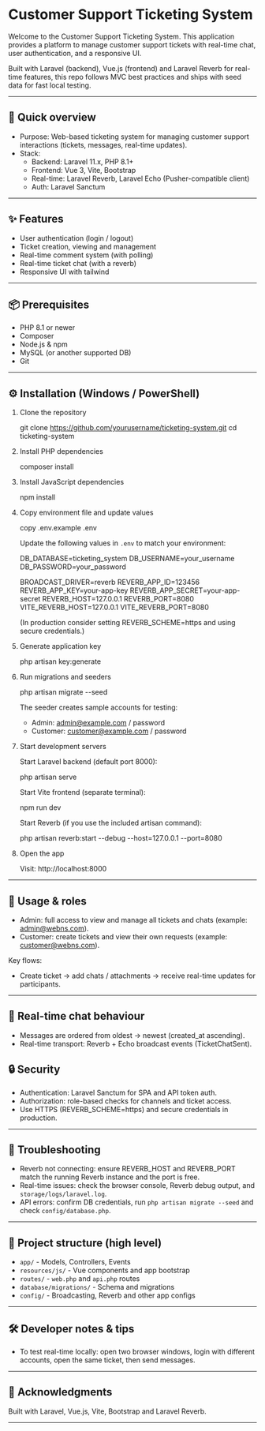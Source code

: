 # Customer Support Ticketing System

Welcome to the Customer Support Ticketing System. This application provides a platform to manage customer support tickets with real-time chat, user authentication, and a responsive UI.

Built with Laravel (backend), Vue.js (frontend) and Laravel Reverb for real-time features, this repo follows MVC best practices and ships with seed data for fast local testing.

---

## 🚀 Quick overview

- Purpose: Web-based ticketing system for managing customer support interactions (tickets, messages, real-time updates).
- Stack:
  - Backend: Laravel 11.x, PHP 8.1+
  - Frontend: Vue 3, Vite, Bootstrap
  - Real-time: Laravel Reverb, Laravel Echo (Pusher-compatible client)
  - Auth: Laravel Sanctum

---

## ✨ Features

- User authentication (login / logout)
- Ticket creation, viewing and management
- Real-time comment system (with polling)
- Real-time ticket chat (with a reverb)
- Responsive UI with tailwind 

---

## 📦 Prerequisites

- PHP 8.1 or newer
- Composer
- Node.js & npm
- MySQL (or another supported DB)
- Git

---

## ⚙️ Installation (Windows / PowerShell)

1. Clone the repository

   git clone https://github.com/yourusername/ticketing-system.git
   cd ticketing-system

2. Install PHP dependencies

   composer install

3. Install JavaScript dependencies

   npm install

4. Copy environment file and update values

   copy .env.example .env

   Update the following values in `.env` to match your environment:

   DB_DATABASE=ticketing_system
   DB_USERNAME=your_username
   DB_PASSWORD=your_password

   BROADCAST_DRIVER=reverb
   REVERB_APP_ID=123456
   REVERB_APP_KEY=your-app-key
   REVERB_APP_SECRET=your-app-secret
   REVERB_HOST=127.0.0.1
   REVERB_PORT=8080
   VITE_REVERB_HOST=127.0.0.1
   VITE_REVERB_PORT=8080

   (In production consider setting REVERB_SCHEME=https and using secure credentials.)

5. Generate application key

   php artisan key:generate

6. Run migrations and seeders

   php artisan migrate --seed

   The seeder creates sample accounts for testing:

   - Admin: admin@example.com / password
   - Customer: customer@example.com / password

7. Start development servers

   Start Laravel backend (default port 8000):

   php artisan serve

   Start Vite frontend (separate terminal):

   npm run dev

   Start Reverb (if you use the included artisan command):

   php artisan reverb:start --debug --host=127.0.0.1 --port=8080

8. Open the app

   Visit: http://localhost:8000

---

## 👥 Usage & roles

- Admin: full access to view and manage all tickets and chats (example: admin@webns.com).
- Customer: create tickets and view their own requests (example: customer@webns.com).

Key flows:
- Create ticket → add chats / attachments → receive real-time updates for participants.

---

## 💬 Real-time chat behaviour

- Messages are ordered from oldest → newest (created_at ascending).
- Real-time transport: Reverb + Echo broadcast events (TicketChatSent).


## 🔒 Security

- Authentication: Laravel Sanctum for SPA and API token auth.
- Authorization: role-based checks for channels and ticket access.
- Use HTTPS (REVERB_SCHEME=https) and secure credentials in production.

---

## 🐞 Troubleshooting

- Reverb not connecting: ensure REVERB_HOST and REVERB_PORT match the running Reverb instance and the port is free.
- Real-time issues: check the browser console, Reverb debug output, and `storage/logs/laravel.log`.
- API errors: confirm DB credentials, run `php artisan migrate --seed` and check `config/database.php`.

---

## 📂 Project structure (high level)

- `app/` - Models, Controllers, Events
- `resources/js/` - Vue components and app bootstrap
- `routes/` - `web.php` and `api.php` routes
- `database/migrations/` - Schema and migrations
- `config/` - Broadcasting, Reverb and other app configs

---

## 🛠️ Developer notes & tips

- To test real-time locally: open two browser windows, login with different accounts, open the same ticket, then send messages.

---

## 🙏 Acknowledgments

Built with Laravel, Vue.js, Vite, Bootstrap and Laravel Reverb.

---
